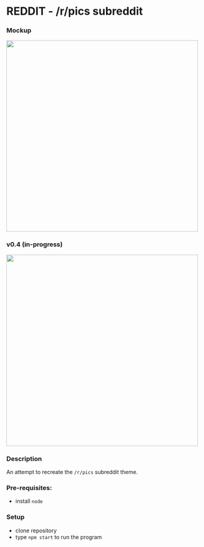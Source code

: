 # REDDIT - /r/pics subreddit

### Mockup
<img src="https://user-images.githubusercontent.com/33905131/160718421-3557c199-3464-40b4-bfa8-609da85979f5.jpg" width="500" />

### v0.4 (in-progress)
<img src="https://user-images.githubusercontent.com/33905131/160715080-e9898652-bfbc-4dff-b142-6ac3a25c1ece.gif" width="500" />

### Description
An attempt to recreate the `/r/pics` subreddit theme.

### Pre-requisites:
- install `node`

### Setup
- clone repository
- type `npm start` to run the program